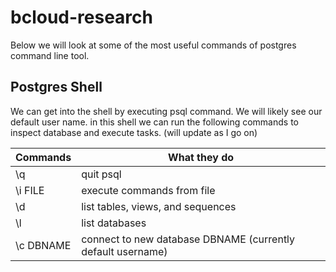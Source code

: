 # bcloud-research

 

Below we will look at some of the most useful commands of postgres command line tool.

## Postgres Shell
We can get into the shell by executing psql command. We will likely see our default user name. in this shell we can run the following commands to inspect database and execute  tasks. (will update as I go on)

| Commands  | What they do                                                |
|-----------|-------------------------------------------------------------|
| \q        | quit psql                                                   |
| \i FILE   | execute commands from file                                  |
| \d        | list tables, views, and sequences                           |
| \l        | list databases                                              |
| \c DBNAME | connect to new database DBNAME (currently default username) |
